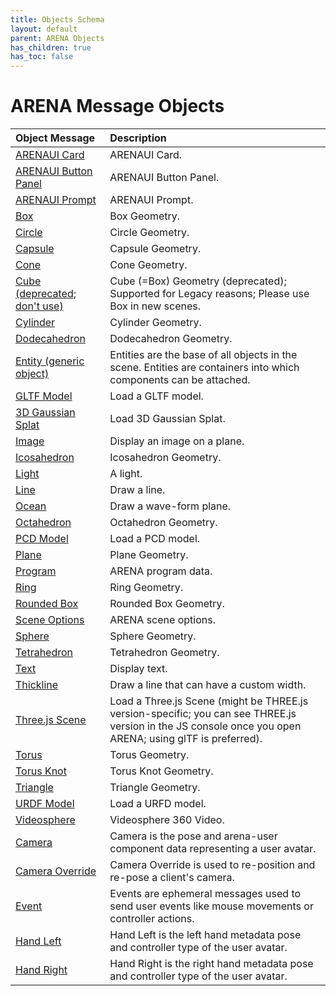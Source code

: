 ```yaml
---
title: Objects Schema
layout: default
parent: ARENA Objects
has_children: true
has_toc: false
---
```


<!--CAUTION: This file is autogenerated from https://github.com/arenaxr/arena-schemas. Changes made here may be overwritten.-->

# ARENA Message Objects

|Object Message|Description|
| :--- | :--- |
|[ARENAUI Card](arenaui-card)|ARENAUI Card.|
|[ARENAUI Button Panel](arenaui-button-panel)|ARENAUI Button Panel.|
|[ARENAUI Prompt](arenaui-prompt)|ARENAUI Prompt.|
|[Box](box)|Box Geometry.|
|[Circle](circle)|Circle Geometry.|
|[Capsule](capsule)|Capsule Geometry.|
|[Cone](cone)|Cone Geometry.|
|[Cube (deprecated; don't use)](cube)|Cube (=Box) Geometry (deprecated); Supported for Legacy reasons; Please use Box in new scenes.|
|[Cylinder](cylinder)|Cylinder Geometry.|
|[Dodecahedron](dodecahedron)|Dodecahedron Geometry.|
|[Entity (generic object)](entity)|Entities are the base of all objects in the scene. Entities are containers into which components can be attached.|
|[GLTF Model](gltf-model)|Load a GLTF model.|
|[3D Gaussian Splat](gaussian_splatting)|Load 3D Gaussian Splat.|
|[Image](image)|Display an image on a plane.|
|[Icosahedron](icosahedron)|Icosahedron Geometry.|
|[Light](light)|A light.|
|[Line](line)|Draw a line.|
|[Ocean](ocean)|Draw a wave-form plane.|
|[Octahedron](octahedron)|Octahedron Geometry.|
|[PCD Model](pcd-model)|Load a PCD model.|
|[Plane](plane)|Plane Geometry.|
|[Program](arena-program)|ARENA program data.|
|[Ring](ring)|Ring Geometry.|
|[Rounded Box](roundedbox)|Rounded Box Geometry.|
|[Scene Options](arena-scene-options)|ARENA scene options.|
|[Sphere](sphere)|Sphere Geometry.|
|[Tetrahedron](tetrahedron)|Tetrahedron Geometry.|
|[Text](text)|Display text.|
|[Thickline](thickline)|Draw a line that can have a custom width.|
|[Three.js Scene](threejs-scene)|Load a Three.js Scene (might be THREE.js version-specific; you can see THREE.js version in the JS console once you open ARENA; using glTF is preferred).|
|[Torus](torus)|Torus Geometry.|
|[Torus Knot](torusKnot)|Torus Knot Geometry.|
|[Triangle](triangle)|Triangle Geometry.|
|[URDF Model](urdf-model)|Load a URFD model.|
|[Videosphere](videosphere)|Videosphere 360 Video.|
|[Camera](camera)|Camera is the pose and arena-user component data representing a user avatar.|
|[Camera Override](camera-override)|Camera Override is used to re-position and re-pose a client's camera.|
|[Event](event)|Events are ephemeral messages used to send user events like mouse movements or controller actions.|
|[Hand Left](hand)|Hand Left is the left hand metadata pose and controller type of the user avatar.|
|[Hand Right](hand)|Hand Right is the right hand metadata pose and controller type of the user avatar.|
